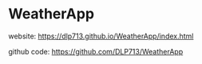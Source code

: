 # WeatherApp

website:
https://dlp713.github.io/WeatherApp/index.html

github code:
https://github.com/DLP713/WeatherApp
